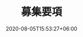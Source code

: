 ---
title:  "募集要項 "
date:   2020-08-05T15:53:27+06:00
draft: false
description: "This is meta description"
weight: 6
intro: "ベイジ では現在、7つの職種について応募を行っています。ディレクターとコンサルタント以外は、未経験者のご応募も受け付けています。もちろん、スキルの高い経験者からのご応募も大歓迎です。詳細な募集要項は以下をご覧ください。"
---
